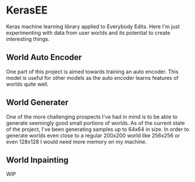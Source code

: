 # KerasEE
Keras machine learning library applied to Everybody Edits. Here I'm just experimenting with data from user worlds and
its potential to create interesting things.

## World Auto Encoder
One part of this project is aimed towards training an auto encoder. This model is useful for other models as the auto
encoder learns features of worlds quite well.

## World Generater
One of the more challenging prospects I've had in mind is to be able to generate seemingly good small portions of worlds.
As of the current state of the project, I've been generating samples up to 64x64 in size. In order to generate worlds
even close to a regular 200x200 world like 256x256 or even 128x128 I would need more memory on my machine. 

## World Inpainting


WIP